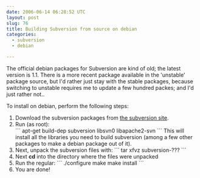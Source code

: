 ```yaml
---
date: 2006-06-14 06:28:52 UTC
layout: post
slug: 76
title: Building Subversion from source on debian
categories:
  - subversion
  - debian

---
```

<p>The official debian packages for Subversion are kind of old; the latest version is 1.1. There is a more recent package available in the 'unstable' package source, but I'd rather just stay with the stable packages, because switching to unstable requires me to update a few hundred packes; and I'd just rather not..</p>

<p>To install on debian, perform the following steps:</p>

<ol>
  <li>Download the subversion packages from <a href="http://subversion.tigris.org/">the subversion site</a>.</li>
  <li>Run (as root):<br />
```
apt-get build-dep subversion libsvn0 libapache2-svn
```
This will install all the libraries you need to build subversion (among a few other packages to make a debian package out of it).</li>
  <li>Next, unpack the subversion files with:
```
tar xfvz subversion-???
```</li>
<li>Next <b>cd</b> into the directory where the files were unpacked</li>
<li>Run the regular:
```
./configure
make
make install
```
<li>You are done!</li>
</ol>